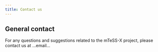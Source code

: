 ```yaml
---
title: Contact us
---
```


## General contact

For any questions and suggestions related to the mTeSS-X project, please contact us at ...email...
